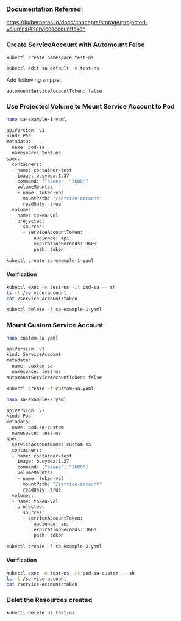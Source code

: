 ### Documentation Referred:

https://kubernetes.io/docs/concepts/storage/projected-volumes/#serviceaccounttoken

### Create ServiceAccount with Automount False
```sh
kubectl create namespace test-ns

kubectl edit sa default -n test-ns
```
Add following snippet:

`automountServiceAccountToken: false`

### Use Projected Volume to Mount Service Account to Pod
```sh
nano sa-example-1-yaml
```
```sh
apiVersion: v1
kind: Pod
metadata:
  name: pod-sa
  namespace: test-ns
spec:
  containers:
  - name: container-test
    image: busybox:1.37
    command: ["sleep", "3600"]
    volumeMounts:
    - name: token-vol
      mountPath: "/service-account"
      readOnly: true   
  volumes:
  - name: token-vol
    projected:
      sources:
      - serviceAccountToken:
          audience: api
          expirationSeconds: 3600
          path: token
```
```sh
kubectl create sa-example-1-yaml
```

#### Verification
```sh
kubectl exec -n test-ns -it pod-sa -- sh
ls -l /service-account
cat /service-account/token
```

```sh
kubectl delete -f sa-example-1-yaml
```
### Mount Custom Service Account
```sh
nano custom-sa.yaml
```
```sh
apiVersion: v1
kind: ServiceAccount
metadata:
  name: custom-sa
  namespace: test-ns
automountServiceAccountToken: false
```
```sh
kubectl create -f custom-sa.yaml
```

```sh
nano sa-example-2.yaml
```
```sh
apiVersion: v1
kind: Pod
metadata:
  name: pod-sa-custom
  namespace: test-ns
spec:
  serviceAccountName: custom-sa
  containers:
  - name: container-test
    image: busybox:1.37
    command: ["sleep", "3600"]
    volumeMounts:
    - name: token-vol
      mountPath: "/service-account"
      readOnly: true   
  volumes:
  - name: token-vol
    projected:
      sources:
      - serviceAccountToken:
          audience: api
          expirationSeconds: 3600
          path: token
```
```sh
kubectl create -f sa-example-2.yaml
```

#### Verification
```sh
kubectl exec -n test-ns -it pod-sa-custom -- sh
ls -l /service-account
cat /service-account/token
```

### Delet the Resources created
```sh
kubectl delete ns test-ns
```